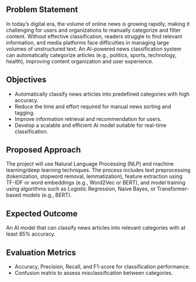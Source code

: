 ## Problem Statement
In today’s digital era, the volume of online news is growing rapidly, making it challenging for users and organizations to manually categorize and filter content. Without effective classification, readers struggle to find relevant information, and media platforms face difficulties in managing large volumes of unstructured text. An AI-powered news classification system can automatically categorize articles (e.g., politics, sports, technology, health), improving content organization and user experience.

## Objectives
- Automatically classify news articles into predefined categories with high accuracy.
- Reduce the time and effort required for manual news sorting and tagging.
- Improve information retrieval and recommendation for users.
- Develop a scalable and efficient AI model suitable for real-time classification.

## Proposed Approach
The project will use Natural Language Processing (NLP) and machine learning/deep learning techniques. The process includes text preprocessing (tokenization, stopword removal, lemmatization), feature extraction using TF-IDF or word embeddings (e.g., Word2Vec or BERT), and model training using algorithms such as Logistic Regression, Naive Bayes, or Transformer-based models (e.g., BERT).

## Expected Outcome
An AI model that can classify news articles into relevant categories with at least 85% accuracy.

## Evaluation Metrics
- Accuracy, Precision, Recall, and F1-score for classification performance.
- Confusion matrix to assess misclassification between categories.
